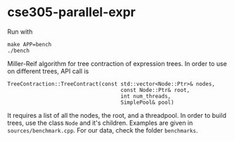 # cse305-parallel-expr
Run with
```
make APP=bench
./bench
```
Miller-Reif algorithm for tree contraction of expression trees. 
In order to use on different trees, API call is 
```
TreeContraction::TreeContract(const std::vector<Node::Ptr>& nodes,
                                    const Node::Ptr& root,
                                    int num_threads,
                                    SimplePool& pool)
```
It requires a list of all the nodes, the root, and a threadpool.
In order to build trees, use the class `Node` and it's children. Examples are given in `sources/benchmark.cpp`.
For our data, check the folder `benchmarks`.